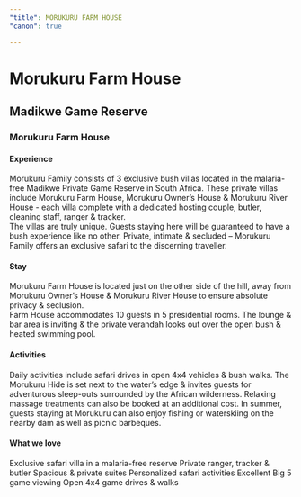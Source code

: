 ```yaml
---
"title": MORUKURU FARM HOUSE
"canon": true

---
```


# Morukuru Farm House
## Madikwe Game Reserve
### Morukuru Farm House

#### Experience
Morukuru Family consists of 3 exclusive bush villas located in the malaria-free Madikwe Private Game Reserve in South Africa.
These private villas include Morukuru Farm House, Morukuru Owner’s House &amp; Morukuru River House - each villa complete with a dedicated hosting couple, butler, cleaning staff, ranger &amp; tracker.   
The villas are truly unique.  Guests staying here will be guaranteed to have a bush experience like no other.  Private, intimate &amp; secluded – Morukuru Family offers an exclusive safari to the discerning traveller.

#### Stay
Morukuru Farm House is located just on the other side of the hill, away from Morukuru Owner’s House &amp; Morukuru River House to ensure absolute privacy &amp; seclusion.  
Farm House accommodates 10 guests in 5 presidential rooms.  The lounge &amp; bar area is inviting &amp; the private verandah looks out over the open bush &amp; heated swimming pool.

#### Activities
Daily activities include safari drives in open 4x4 vehicles &amp; bush walks.  The Morukuru Hide is set next to the water’s edge &amp; invites guests for adventurous sleep-outs surrounded by the African wilderness.
Relaxing massage treatments can also be booked at an additional cost.
In summer, guests staying at Morukuru can also enjoy fishing or waterskiing on the nearby dam as well as picnic barbeques.


#### What we love
Exclusive safari villa in a malaria-free reserve
Private ranger, tracker &amp; butler
Spacious &amp; private suites
Personalized safari activities
Excellent Big 5 game viewing
Open 4x4 game drives &amp; walks